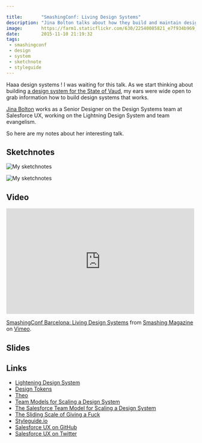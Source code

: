 ```yaml
---

title:       "SmashingConf: Living Design Systems"
description: "Jina Bolton talks about how they build and maintain design sytems at salesforce"
image:       https://farm1.staticflickr.com/630/22540085821_e7f934b969_b.jpg
date:        2015-11-10 21:19:32
tags:
 - smashingconf
 - design
 - system
 - sketchnote
 - styleguide
---
```


Haaa design systems !
I was waiting for this talk. As we start thinking about building [a design system for the State of Vaud](https://github.com/DSI-VD/foehn "Foehn, the design system for the State of Vaud on  GitHub"), my ears were wide open to grab information how to build design systems that works.

[Jina Bolton](https://twitter.com/jina) works as a Senior Designer on the Design Systems team at Salesforce UX, working on the Lightning Design System and team evangelism.

So here are my notes about her interesting talk.

## Sketchnotes

![My sketchnotes](https://farm1.staticflickr.com/661/22913180842_ca142dfc46_b.jpg)

![My sketchnotes](https://farm1.staticflickr.com/770/22508305998_522a115bb3_b.jpg)

## Video

<iframe src="https://player.vimeo.com/video/144727010" width="500" height="281" frameborder="0" webkitallowfullscreen mozallowfullscreen allowfullscreen></iframe> <p><a href="https://vimeo.com/144727010">SmashingConf Barcelona: Living Design Systems</a> from <a href="https://vimeo.com/smashingmagazine">Smashing Magazine</a> on <a href="https://vimeo.com">Vimeo</a>.</p>

## Slides

<script async class="speakerdeck-embed" data-id="050f67200ec301329561323b621a35b7" data-ratio="1.77777777777778" src="//speakerdeck.com/assets/embed.js"></script>

## Links

- [Lightening Design System](https://www.lightningdesignsystem.com/)
- [Design Tokens](https://web.archive.org/web/20151030211023/http://www.lightningdesignsystem.com:80/resources/tokens/)
- [Theo](https://github.com/salesforce-ux/theo)
- [Team Models for Scaling a Design System](https://medium.com/eightshapes-llc/team-models-for-scaling-a-design-system-2cf9d03be6a0)
- [The Salesforce Team Model for Scaling a Design System](the-salesforce-team-model-for-scaling-a-design-system-d89c2a2d404b)
- [The Sliding Scale of Giving a Fuck](https://web.archive.org/web/20151109125930/http://blog.capwatkins.com:80/the-sliding-scale-of-giving-a-fuck)
- [Styleguide.io](https://web.archive.org/web/20151107182159/http://styleguides.io:80/?)
- [Salesforce UX on GitHub](https://github.com/salesforce-ux/)
- [Salesforce UX on Twitter](https://twitter.com/salesforceux?lang=fr)
